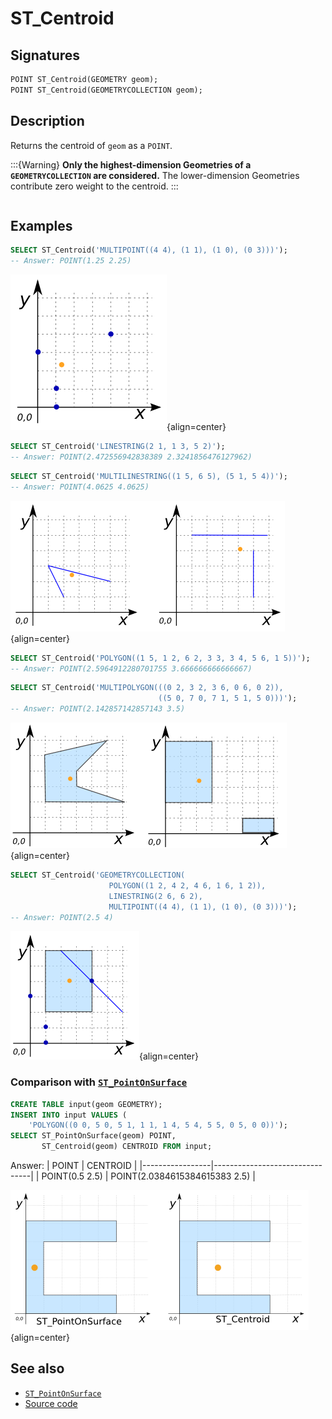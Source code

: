 # ST_Centroid

## Signatures

```sql
POINT ST_Centroid(GEOMETRY geom);
POINT ST_Centroid(GEOMETRYCOLLECTION geom);
```

## Description

Returns the centroid of `geom` as a `POINT`.

:::{Warning}
**Only the highest-dimension Geometries of a `GEOMETRYCOLLECTION` are considered.**
  The lower-dimension Geometries contribute zero weight to the centroid.
:::

```{include} sfs-1-2-1.md
```

## Examples

```sql
SELECT ST_Centroid('MULTIPOINT((4 4), (1 1), (1 0), (0 3)))');
-- Answer: POINT(1.25 2.25)
```

![](./ST_Centroid_1.png){align=center}

```sql
SELECT ST_Centroid('LINESTRING(2 1, 1 3, 5 2)');
-- Answer: POINT(2.472556942838389 2.3241856476127962)
```

```sql
SELECT ST_Centroid('MULTILINESTRING((1 5, 6 5), (5 1, 5 4))');
-- Answer: POINT(4.0625 4.0625)
```

![](./ST_Centroid_2.png){align=center}

```sql
SELECT ST_Centroid('POLYGON((1 5, 1 2, 6 2, 3 3, 3 4, 5 6, 1 5))');
-- Answer: POINT(2.5964912280701755 3.666666666666667)
```

```sql
SELECT ST_Centroid('MULTIPOLYGON(((0 2, 3 2, 3 6, 0 6, 0 2)),
                                 ((5 0, 7 0, 7 1, 5 1, 5 0)))');
-- Answer: POINT(2.142857142857143 3.5)
```

![](./ST_Centroid_3.png){align=center}

```sql
SELECT ST_Centroid('GEOMETRYCOLLECTION(
                      POLYGON((1 2, 4 2, 4 6, 1 6, 1 2)),
                      LINESTRING(2 6, 6 2),
                      MULTIPOINT((4 4), (1 1), (1 0), (0 3)))');
-- Answer: POINT(2.5 4)
```

![](./ST_Centroid_4.png){align=center}

### Comparison with [`ST_PointOnSurface`](../ST_PointOnSurface)

```sql
CREATE TABLE input(geom GEOMETRY);
INSERT INTO input VALUES (
    'POLYGON((0 0, 5 0, 5 1, 1 1, 1 4, 5 4, 5 5, 0 5, 0 0))');
SELECT ST_PointOnSurface(geom) POINT,
       ST_Centroid(geom) CENTROID FROM input;
```

Answer:
|      POINT      |            CENTROID            |
|-----------------|--------------------------------|
| POINT(0.5 2.5)  | POINT(2.0384615384615383 2.5)  |

![](./ST_PointOnSurface.png){align=center}

## See also

* [`ST_PointOnSurface`](../ST_PointOnSurface)
* <a href="https://github.com/orbisgis/h2gis/blob/master/h2gis-functions/src/main/java/org/h2gis/functions/spatial/properties/ST_Centroid.java" target="_blank">Source code</a>

